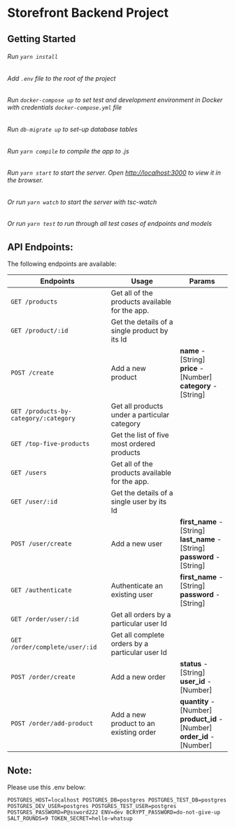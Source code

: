# Storefront Backend Project

## Getting Started

###### Run `yarn install`

###### Add `.env` file to the root of the project

###### Run `docker-compose up` to set test and development environment in Docker with credentials `docker-compose.yml` file

###### Run `db-migrate up` to set-up database tables

###### Run `yarn compile` to compile the app to .js 

###### Run `yarn start` to start the server. Open [http://localhost:3000](http://localhost:3000) to view it in the browser.

###### Or run `yarn watch` to start the server with tsc-watch

###### Or run `yarn test` to run through all test cases of endpoints and models

## API Endpoints:

The following endpoints are available:

| Endpoints                             | Usage                                           | Params                                                                               |
| ------------------------------------- | ----------------------------------------------- | ------------------------------------------------------------------------------------ |
| `GET /products`                       | Get all of the products available for the app.  |                                                                                      |
| `GET /product/:id`                    | Get the details of a single product by its Id   |                                                                                      |
| `POST /create`                        | Add a new product                               | **name** - [String] <br> **price** - [Number] <br> **category** - [String]           |
| `GET /products-by-category/:category` | Get all products under a particular category    |                                                                                      |
| `GET /top-five-products`              | Get the list of five most ordered products      |                                                                                      |
| `GET /users`                          | Get all of the products available for the app.  |                                                                                      |
| `GET /user/:id`                       | Get the details of a single user by its Id      |                                                                                      |
| `POST /user/create`                   | Add a new user                                  | **first_name** - [String] <br> **last_name** - [String] <br> **password** - [String] |
| `GET /authenticate`                   | Authenticate an existing user                   | **first_name** - [String] <br> **password** - [String]                               |
| `GET /order/user/:id`                 | Get all orders by a particular user Id          |                                                                                      |
| `GET /order/complete/user/:id`        | Get all complete orders by a particular user Id |                                                                                      |
| `POST /order/create`                  | Add a new order                                 | **status** - [String] <br> **user_id** - [Number]                                    |
| `POST /order/add-product`             | Add a new product to an existing order          | **quantity** - [Number] <br> **product_id** - [Number] <br> **order_id** - [Number]  |

## Note:

Please use this .env below:

`POSTGRES_HOST=localhost
POSTGRES_DB=postgres
POSTGRES_TEST_DB=postgres
POSTGRES_DEV_USER=postgres
POSTGRES_TEST_USER=postgres
POSTGRES_PASSWORD=P@ssword222
ENV=dev
BCRYPT_PASSWORD=do-not-give-up
SALT_ROUNDS=9
TOKEN_SECRET=hello-whatsup`

